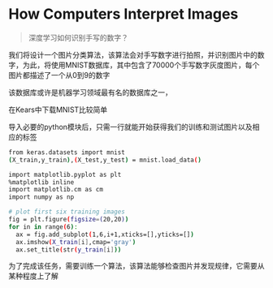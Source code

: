 # How Computers Interpret Images

>深度学习如何识别手写的数字？

我们将设计一个图片分类算法，该算法会对手写数字进行拍照，并识别图片中的数字，为此，将使用MNIST数据库，其中包含了70000个手写数字灰度图片，每个图片都描述了一个从0到9的数字

该数据库或许是机器学习领域最有名的数据库之一，

在Kears中下载MNIST比较简单

导入必要的python模块后，只需一行就能开始获得我们的训练和测试图片以及相应的标签

```bash
from keras.datasets import mnist
(X_train,y_train),(X_test,y_test) = mnist.load_data()
```

```bash
import matplotlib.pyplot as plt
%matplotlib inline
import matplotlib.cm as cm
import numpy as np

# plot first six training images
fig = plt.figure(figsize=(20,20))
for in in range(6):
  ax = fig.add_subplot(1,6,i+1,xticks=[],yticks=[])
  ax.imshow(X_train[i],cmap='gray')
  ax.set_title(str(y_train[i]))
```

为了完成该任务，需要训练一个算法，该算法能够检查图片并发现规律，它需要从某种程度上了解
